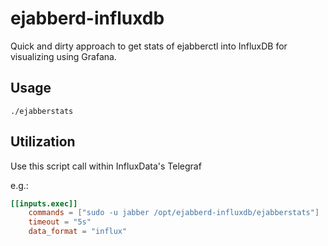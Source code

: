 # ejabberd-influxdb

Quick and dirty approach to get stats of ejabberctl into InfluxDB for visualizing using Grafana.

## Usage
`./ejabberstats`

## Utilization
Use this script call within InfluxData's Telegraf

e.g.:
```toml
[[inputs.exec]]
	commands = ["sudo -u jabber /opt/ejabberd-influxdb/ejabberstats"]
	timeout = "5s"
	data_format = "influx"

